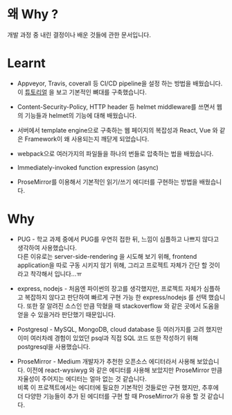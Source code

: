# 왜 Why ?
개발 과정 중 내린 결정이나 배운 것들에 관한 문서입니다.

# Learnt

- Appveyor, Travis, coverall 등 CI/CD pipeline을 설정 하는 방법을 배웠습니다. 이 [튜토리얼](https://www.smashingmagazine.com/2020/04/express-api-backend-project-postgresql/#top) 을 보고 기본적인 뼈대를 구축했습니다.

- Content-Security-Policy, HTTP header 등 helmet middleware를 쓰면서 웹의 기능들과 helmet의 기능에 대해 배웠습니다.

- 서버에서 template engine으로 구축하는 웹 페이지의 복잡성과 React, Vue 와 같은 Framework이 왜 사용되는지 깨닫게 되었습니다.

- webpack으로 여러가지의 파일들을 하나의 번들로 압축하는 법을 배웠습니다.

- Immediately-invoked function expression (async) 

- ProseMirror를 이용해서 기본적인 읽기/쓰기 에디터를 구현하는 방법을 배웠습니다.

# Why 

- PUG - 학교 과제 중에서 PUG를 우연히 접한 뒤, 느낌이 심플하고 나쁘지 않다고 생각하여 사용했습니다.<br>다른 이유로는 server-side-rendering 을 시도해 보기 위해, frontend application을 따로 구동 시키지 않기 위해, 그리고 프로젝트 자체가 간단 할 것이라고 착각해서 입니다...ㅠ

- express, nodejs - 처음엔 파이썬의 장고를 생각했지만, 프로젝트 자체가 심플하고 복잡하지 않다고 판단하여 빠르게 구현 가능 한 express/nodejs 를 선택 했습니다. 또한 잘 알려진 소스인 만큼 막혔을 때 stackoverflow 와 같은 곳에서 도움을 얻을 수 있을거라 판단했기 때문입니다.  

- Postgresql - MySQL, MongoDB, cloud database 등 여러가지를 고려 했지만 이미 여러차례 경험이 있었던 psql과 직접 SQL 코드 또한 작성하기 위해 postgresql을 사용했습니다.

- ProseMirror - Medium 개발자가 추천한 오픈소스 에디터라서 사용해 보았습니다. 이전에 react-wysiwyg 와 같은 에디터를 사용해 보았지만 ProseMirror 만큼 자율성이 주어지는 에디터는 얼마 없는 것 같습니다.<br> 비록 이 프로젝트에서는 에디터에 필요한 기본적인 것들로만 구현 했지만, 추후에 더 다양한 기능들이 추가 된 에디터를 구현 할 때 ProseMirror가 유용 할 것 같습니다. 